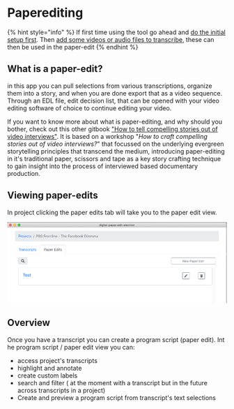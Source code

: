 # Paperediting



{% hint style="info" %}
If first time using the tool go ahead and [do the initial setup first](../setup.md). Then [add some videos or audio files to transcribe](../transcriptions/create-a-new-transcription.md), these can then be used in the paper-edit
{% endhint %}

## What is a paper-edit?

in this app you can pull selections from various transcriptions, organize them into a story, and when you are done export that as a video sequence. Through an EDL file, edit decision list, that can be opened with your video editing software of choice to continue editing your video.

If you want to know more about what is paper-editing, and why should you bother, check out this other gitbook ["How to tell compelling stories out of video interviews"](https://pietropassarelli.gitbooks.io/how-to-tell-compelling-stories-out-of-video-inter/content/). It is based on a workshop "_How to craft compelling stories out of video interviews?_" that focussed on the underlying evergreen storytelling principles that transcend the medium, introducing paper-editing in it's traditional paper, scissors and tape as a key story crafting technique to gain insight into the process of interviewed based documentary production.

## Viewing paper-edits

In  project clicking the paper edits tab will take you to the paper edit view.

![Paper eits](../.gitbook/assets/screen-shot-2020-02-05-at-5.32.45-pm.png)

## Overview

Once you have a transcript you can create a program script \(paper edit\). Int he program script / paper edit view you can:

* access project's transcripts
* highlight and annotate
* create custom labels
* search and filter \( at the moment with a transcript but in the future across transcripts in a project\)
* Create and preview a program script from transcript's text selections

